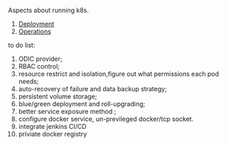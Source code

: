 Aspects about running k8s.

1. [Deployment](./Deployment)
2. [Operations](./Operations)



to do list: 

1.  ODIC  provider; 
2.  RBAC  control;
3.  resource restrict and isolation,figure out what permissions each pod needs;
4.  auto-recovery  of failure and data backup strategy;
5.  persistent volume storage;
6.  blue/green deployment and roll-upgrading;
7.  better service exposure method ;
8.  configure docker service, un-previleged docker/tcp socket.
9.  integrate jenkins CI/CD 
10. priviate  docker registry 
